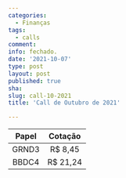 ```yaml
---
categories:
  - Finanças
tags:
  - calls
comment: 
info: fechado.
date: '2021-10-07'
type: post
layout: post
published: true
sha: 
slug: call-10-2021
title: 'Call de Outubro de 2021'

---
```


| **Papel** | **Cotação** |
|:---------:|:-----------:|
| GRND3     | R$ 8,45     |
| BBDC4     | R$ 21,24     |
